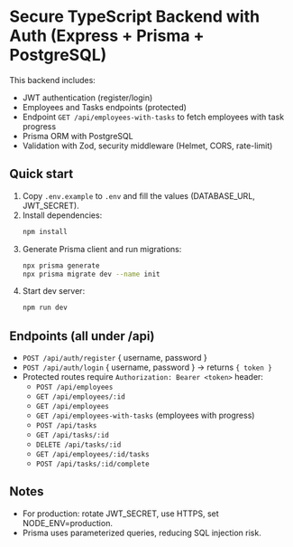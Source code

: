 # Secure TypeScript Backend with Auth (Express + Prisma + PostgreSQL)

This backend includes:
- JWT authentication (register/login)
- Employees and Tasks endpoints (protected)
- Endpoint `GET /api/employees-with-tasks` to fetch employees with task progress
- Prisma ORM with PostgreSQL
- Validation with Zod, security middleware (Helmet, CORS, rate-limit)

## Quick start

1. Copy `.env.example` to `.env` and fill the values (DATABASE_URL, JWT_SECRET).
2. Install dependencies:
   ```bash
   npm install
   ```
3. Generate Prisma client and run migrations:
   ```bash
   npx prisma generate
   npx prisma migrate dev --name init
   ```
4. Start dev server:
   ```bash
   npm run dev
   ```

## Endpoints (all under /api)
- `POST /api/auth/register` { username, password }
- `POST /api/auth/login` { username, password } -> returns `{ token }`
- Protected routes require `Authorization: Bearer <token>` header:
  - `POST /api/employees`
  - `GET /api/employees/:id`
  - `GET /api/employees`
  - `GET /api/employees-with-tasks` (employees with progress)
  - `POST /api/tasks`
  - `GET /api/tasks/:id`
  - `DELETE /api/tasks/:id`
  - `GET /api/employees/:id/tasks`
  - `POST /api/tasks/:id/complete`

## Notes
- For production: rotate JWT_SECRET, use HTTPS, set NODE_ENV=production.
- Prisma uses parameterized queries, reducing SQL injection risk.
